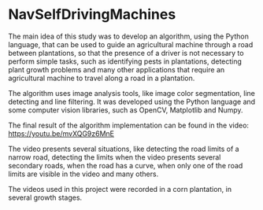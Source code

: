 # NavSelfDrivingMachines
The main idea of this study was to develop an algorithm, using the Python language, that can be used to guide an agricultural machine through a road between plantations, so that the presence of a driver is not necessary to perform simple tasks, such as identifying pests in plantations, detecting plant growth problems and many other applications that require an agricultural machine to travel along a road in a plantation.

The algorithm uses image analysis tools, like image color segmentation, line detecting and line filtering. It was developed using the Python language and some computer vision libraries, such as OpenCV, Matplotlib and Numpy.

The final result of the algorithm implementation can be found in the video: https://youtu.be/mvXQG9z6MnE

The video presents several situations, like detecting the road limits of a narrow road, detecting the limits when the video presents several secondary roads, when the road has a curve, when only one of the road limits are visible in the video and many others.

The videos used in this project were recorded in a corn plantation, in several growth stages.
